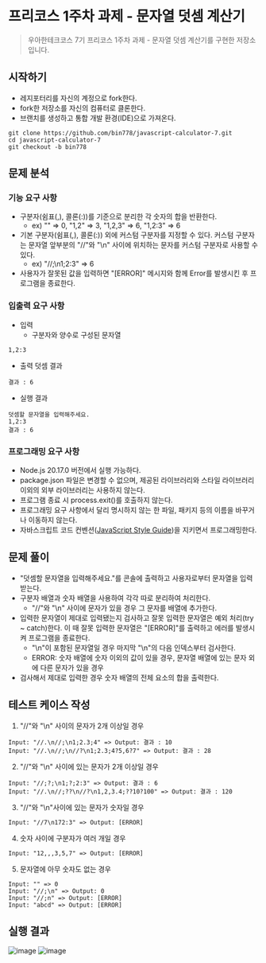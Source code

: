 # 프리코스 1주차 과제 - 문자열 덧셈 계산기

> 우아한테크코스 7기 프리코스 1주차 과제 - 문자열 덧셈 계산기를 구현한 저장소입니다.

## 시작하기

- 레지포터리를 자신의 계정으로 fork한다.
- fork한 저장소를 자신의 컴퓨터로 클론한다.
- 브랜치를 생성하고 통합 개발 환경(IDE)으로 가져온다.

```git
git clone https://github.com/bin778/javascript-calculator-7.git
cd javascript-calculator-7
git checkout -b bin778
```

## 문제 분석

### 기능 요구 사항

- 구분자(쉼표(,), 콜론(:))를 기준으로 분리한 각 숫자의 합을 반환한다.
  - ex) "" => 0, "1,2" => 3, "1,2,3" => 6, "1,2:3" => 6
- 기본 구분자(쉼표(,), 콜론(:)) 외에 커스텀 구분자를 지정할 수 있다. 커스텀 구분자는 문자열 앞부분의 "//"와 "\n" 사이에 위치하는 문자를 커스텀 구분자로 사용할 수 있다.
  - ex) "//;\n1;2:3" => 6
- 사용자가 잘못된 값을 입력하면 "[ERROR]" 메시지와 함께 Error를 발생시킨 후 프로그램을 종료한다.

### 입출력 요구 사항

- 입력
  - 구분자와 양수로 구성된 문자열

```
1,2:3
```

- 출력
  덧셈 결과

```
결과 : 6
```

- 실행 결과

```
덧셈할 문자열을 입력해주세요.
1,2:3
결과 : 6
```

### 프로그래밍 요구 사항
- Node.js 20.17.0 버전에서 실행 가능하다.
- package.json 파일은 변경할 수 없으며, 제공된 라이브러리와 스타일 라이브러리 이외의 외부 라이브러리는 사용하지 않는다.
- 프로그램 종료 시 process.exit()를 호출하지 않는다.
- 프로그래밍 요구 사항에서 달리 명시하지 않는 한 파일, 패키지 등의 이름을 바꾸거나 이동하지 않는다.
- 자바스크립트 코드 컨벤션([JavaScript Style Guide](https://github.com/woowacourse/woowacourse-docs/tree/main/styleguide/javascript))을 지키면서 프로그래밍한다.

## 문제 풀이

- "덧셈할 문자열을 입력해주세요."를 콘솔에 출력하고 사용자로부터 문자열을 입력받는다.
- 구분자 배열과 숫자 배열을 사용하여 각각 따로 분리하여 처리한다.
  - "//"와 "\n" 사이에 문자가 있을 경우 그 문자를 배열에 추가한다.
- 입력한 문자열이 제대로 입력됐는지 검사하고 잘못 입력한 문자열은 예외 처리(try ~ catch)한다. 이 때 잘못 입력한 문자열은 "[ERROR]"를 출력하고 에러를 발생시켜 프로그램을 종료한다.
  - "\n"이 포함된 문자열일 경우 마지막 "\n"의 다음 인덱스부터 검사한다.
  - ERROR: 숫자 배열에 숫자 이외의 값이 있을 경우, 문자열 배열에 있는 문자 외에 다른 문자가 있을 경우
- 검사해서 제대로 입력한 경우 숫자 배열의 전체 요소의 합을 출력한다.

## 테스트 케이스 작성

1. "//"와 "\n" 사이의 문자가 2개 이상일 경우

```
Input: "//.\n//;\n1;2.3;4" => Output: 결과 : 10
Input: "//.\n//;\n//?\n1;2.3;4?5,6?7" => Output: 결과 : 28
```

2. "//"와 "\n" 사이에 있는 문자가 2개 이상일 경우

```
Input: "//;?;\n1;?;2:3" => Output: 결과 : 6
Input: "//.\n//;??\n//?\n1,2,3.4;??10?100" => Output: 결과 : 120
```

3. "//"와 "\n"사이에 있는 문자가 숫자일 경우

```
Input: "//7\n172:3" => Output: [ERROR]
```

4. 숫자 사이에 구분자가 여러 개일 경우

```
Input: "12,,,3,5,7" => Output: [ERROR]
```

5. 문자열에 아무 숫자도 없는 경우

```
Input: "" => 0
Input: "//;\n" => Output: 0
Input: "//;n" => Output: [ERROR]
Input: "abcd" => Output: [ERROR]
```

## 실행 결과
![image](https://github.com/user-attachments/assets/129f3cbe-aebd-41ae-a1c4-fa63776a1d2c)
![image](https://github.com/user-attachments/assets/fe090711-0c43-4b76-84ed-ad2219412d6d)
